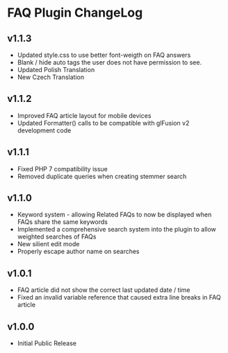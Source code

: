 # FAQ Plugin ChangeLog

## v1.1.3
  - Updated style.css to use better font-weigth on FAQ answers
  - Blank / hide auto tags the user does not have permission to see.
  - Updated Polish Translation
  - New Czech Translation

## v1.1.2
  - Improved FAQ article layout for mobile devices
  - Updated Formatter() calls to be compatible with glFusion v2 development code

## v1.1.1
  - Fixed PHP 7 compatibility issue
  - Removed duplicate queries when creating stemmer search

## v1.1.0
  - Keyword system - allowing Related FAQs to now be displayed when FAQs share the same keywords
  - Implemented a comprehensive search system into the plugin to allow weighted searches of FAQs
  - New silient edit mode
  - Properly escape author name on searches

## v1.0.1
 - FAQ article did not show the correct last updated date / time
 - Fixed an invalid variable reference that caused extra line breaks in FAQ article

## v1.0.0
 - Initial Public Release
